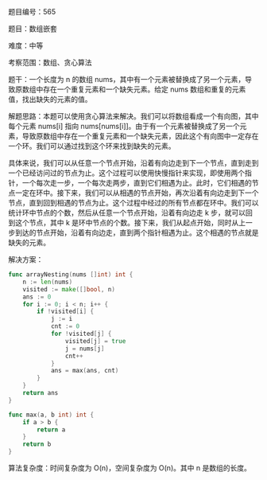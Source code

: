 题目编号：565

题目：数组嵌套

难度：中等

考察范围：数组、贪心算法

题干：一个长度为 n 的数组 nums，其中有一个元素被替换成了另一个元素，导致原数组中存在一个重复元素和一个缺失元素。给定 nums 数组和重复的元素值，找出缺失的元素的值。

解题思路：本题可以使用贪心算法来解决。我们可以将数组看成一个有向图，其中每个元素 nums[i] 指向 nums[nums[i]]。由于有一个元素被替换成了另一个元素，导致原数组中存在一个重复元素和一个缺失元素，因此这个有向图中一定存在一个环。我们可以通过找到这个环来找到缺失的元素。

具体来说，我们可以从任意一个节点开始，沿着有向边走到下一个节点，直到走到一个已经访问过的节点为止。这个过程可以使用快慢指针来实现，即使用两个指针，一个每次走一步，一个每次走两步，直到它们相遇为止。此时，它们相遇的节点一定在环中。接下来，我们可以从相遇的节点开始，再次沿着有向边走到下一个节点，直到回到相遇的节点为止。这个过程中经过的所有节点都在环中。我们可以统计环中节点的个数，然后从任意一个节点开始，沿着有向边走 k 步，就可以回到这个节点，其中 k 是环中节点的个数。接下来，我们从起点开始，同时从上一步到达的节点开始，沿着有向边走，直到两个指针相遇为止。这个相遇的节点就是缺失的元素。

解决方案：

```go
func arrayNesting(nums []int) int {
    n := len(nums)
    visited := make([]bool, n)
    ans := 0
    for i := 0; i < n; i++ {
        if !visited[i] {
            j := i
            cnt := 0
            for !visited[j] {
                visited[j] = true
                j = nums[j]
                cnt++
            }
            ans = max(ans, cnt)
        }
    }
    return ans
}

func max(a, b int) int {
    if a > b {
        return a
    }
    return b
}
```

算法复杂度：时间复杂度为 O(n)，空间复杂度为 O(n)。其中 n 是数组的长度。